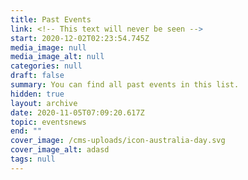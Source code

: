 ```yaml
---
title: Past Events
link: <!-- This text will never be seen -->
start: 2020-12-02T02:23:54.745Z
media_image: null
media_image_alt: null
categories: null
draft: false
summary: You can find all past events in this list.
hidden: true
layout: archive
date: 2020-11-05T07:09:20.617Z
topic: eventsnews
end: ""
cover_image: /cms-uploads/icon-australia-day.svg
cover_image_alt: adasd
tags: null
---
```

<!-- This text will never be seen -->